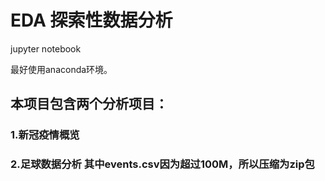 # EDA 探索性数据分析
jupyter notebook

最好使用anaconda环境。

## 本项目包含两个分析项目：
### 1.新冠疫情概览
### 2.足球数据分析   其中events.csv因为超过100M，所以压缩为zip包
